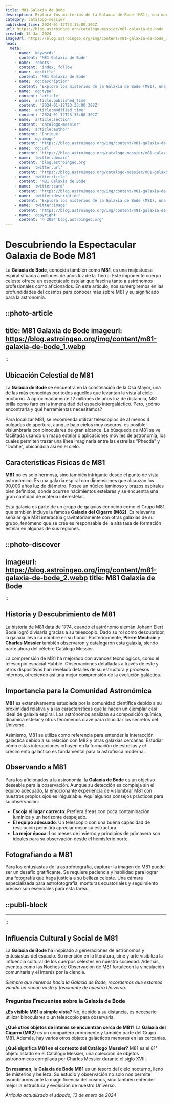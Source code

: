 ```yaml
---
title: M81 Galaxia de Bode
description: Explora los misterios de la Galaxia de Bode (M81), una maravilla del cosmos, con datos asombrosos y descubrimientos recientes.
category: catalogo-messier
published_time: 2024-01-12T23:35:00.302Z
url: https://blog.astroingeo.org/catalogo-messier/m81-galaxia-de-bode
created: 13 Jan 2024
imageUrl: https://blog.astroingeo.org/img/content/m81-galaxia-de-bode_1.webp
head:
  meta:
    - name: 'keywords'
      content: 'M81 Galaxia de Bode'
    - name: 'robots'
      content: 'index, follow'
    - name: 'og:title'
      content: 'M81 Galaxia de Bode'
    - name: 'og:description'
      content: 'Explora los misterios de la Galaxia de Bode (M81), una maravilla del cosmos, con datos asombrosos y descubrimientos recientes.'
    - name: 'og:type'
      content: 'article'
    - name: 'article:published_time'
      content: '2024-01-12T23:35:00.302Z'
    - name: 'article:modified_time'
      content: '2024-01-12T23:35:00.302Z'
    - name: 'article:section'
      content: 'catalogo-messier'
    - name: 'article:author'
      content: 'Enrique'
    - name: 'og:image'
      content: 'https://blog.astroingeo.org/img/content/m81-galaxia-de-bode_1.webp'
    - name: 'og:url'
      content: 'https://blog.astroingeo.org/catalogo-messier/m81-galaxia-de-bode'
    - name: 'twitter:domain'
      content: 'blog.astroingeo.org'
    - name: 'twitter:url'
      content: 'https://blog.astroingeo.org/catalogo-messier/m81-galaxia-de-bode'
    - name: 'twitter:title'
      content: 'M81 Galaxia de Bode'
    - name: 'twitter:card'
      content: 'https://blog.astroingeo.org/img/content/m81-galaxia-de-bode_1.webp'
    - name: 'twitter:description'
      content: 'Explora los misterios de la Galaxia de Bode (M81), una maravilla del cosmos, con datos asombrosos y descubrimientos recientes.'
    - name: 'twitter:image'
      content: 'https://blog.astroingeo.org/img/content/m81-galaxia-de-bode_1.webp'
    - name: 'copyright'
      content: '© 2024 blog.astroingeo.org'
---
```

# Descubriendo la Espectacular Galaxia de Bode M81

La **Galaxia de Bode**, conocida también como **M81**, es una majestuosa espiral situada a millones de años luz de la Tierra. Este imponente cuerpo celeste ofrece un espectáculo estelar que fascina tanto a astrónomos profesionales como aficionados. En este artículo, nos sumergiremos en las profundidades del cosmos para conocer más sobre M81 y su significado para la astronomía.


::photo-article
---
title: M81 Galaxia de Bode
imageurl: https://blog.astroingeo.org/img/content/m81-galaxia-de-bode_1.webp
---
::


## Ubicación Celestial de M81

La **Galaxia de Bode** se encuentra en la constelación de la Osa Mayor, una de las más conocidas por todos aquellos que levantan la vista al cielo nocturno. A aproximadamente 12 millones de años luz de distancia, M81 brilla como faro en la inmensidad del espacio intergaláctico. Pero, ¿cómo encontrarla y qué herramientas necesitamos?

Para localizar M81, se recomienda utilizar telescopios de al menos 4 pulgadas de apertura, aunque bajo cielos muy oscuros, es posible vislumbrarla con binoculares de gran alcance. La búsqueda de M81 se ve facilitada usando un mapa estelar o aplicaciones móviles de astronomía, los cuales permiten trazar una línea imaginaria entre las estrellas "Phecda" y "Dubhe", ubicándola así en el cielo.

## Características Físicas de M81

**M81** no es solo hermosa, sino también intrigante desde el punto de vista astronómico. Es una galaxia espiral con dimensiones que alcanzan los 90,000 años luz de diámetro. Posee un núcleo luminoso y brazos espirales bien definidos, donde ocurren nacimientos estelares y se encuentra una gran cantidad de materia interestelar. 

Esta galaxia es parte de un grupo de galaxias conocido como el Grupo M81, que también incluye la famosa **Galaxia del Cigarro (M82)**. Es relevante señalar que M81 interactúa gravitatoriamente con otras galaxias de su grupo, fenómeno que se cree es responsable de la alta tasa de formación estelar en algunas de sus regiones.


::photo-discover
---
imageurl: https://blog.astroingeo.org/img/content/m81-galaxia-de-bode_2.webp
title: M81 Galaxia de Bode
---
::


## Historia y Descubrimiento de M81

La historia de M81 data de 1774, cuando el astrónomo alemán Johann Elert Bode logró divisarla gracias a su telescopio. Dado su rol como descubridor, la galaxia lleva su nombre en su honor. Posteriormente, **Pierre Méchain** y **Charles Messier** también observaron y catalogaron esta galaxia, siendo parte ahora del célebre Catálogo Messier.

La comprensión de M81 ha mejorado con avances tecnológicos, como el telescopio espacial Hubble. Observaciones detalladas a través de este y otros dispositivos han revelado detalles de su estructura y procesos internos, ofreciendo así una mejor comprensión de la evolución galáctica.

## Importancia para la Comunidad Astronómica

**M81** es extensivamente estudiada por la comunidad científica debido a su proximidad relativa y a las características que la hacen un ejemplar casi ideal de galaxia espiral. Los astrónomos analizan su composición química, dinámica estelar y otros fenómenos clave para dilucidar los secretos del Universo. 

Asimismo, M81 se utiliza como referencia para entender la interacción galáctica debido a su relación con M82 y otras galaxias cercanas. Estudiar cómo estas interacciones influyen en la formación de estrellas y el crecimiento galáctico es fundamental para la astrofísica moderna.

## Observando a M81

Para los aficionados a la astronomía, la **Galaxia de Bode** es un objetivo deseable para la observación. Aunque su detección es compleja sin el equipo adecuado, la emocionante experiencia de vislumbrar M81 con nuestros propios ojos es inigualable. Aquí algunos consejos prácticos para su observación:

- **Escoja el lugar correcto**: Prefiera áreas con poca contaminación lumínica y un horizonte despejado.
- **El equipo adecuado**: Un telescopio con una buena capacidad de resolución permitirá apreciar mejor su estructura.
- **La mejor época**: Los meses de invierno y principios de primavera son ideales para su observación desde el hemisferio norte.

## Fotografiando a M81

Para los entusiastas de la astrofotografía, capturar la imagen de M81 puede ser un desafío gratificante. Se requiere paciencia y habilidad para lograr una fotografía que haga justicia a su belleza celeste. Una cámara especializada para astrofotografía, monturas ecuatoriales y seguimiento preciso son esenciales para esta tarea.


  ::publi-block
  ---
  ---
  ::
  
  
## Influencia Cultural y Social de M81

La **Galaxia de Bode** ha inspirado a generaciones de astrónomos y entusiastas del espacio. Su mención en la literatura, cine y arte visibiliza la influencia cultural de los cuerpos celestes en nuestra sociedad. Además, eventos como las Noches de Observación de M81 fortalecen la vinculación comunitaria y el interés por la ciencia.

*Siempre que miremos hacia la Galaxia de Bode, recordemos que estamos viendo un rincón vasto y fascinante de nuestro Universo.*

### Preguntas Frecuentes sobre la Galaxia de Bode

**¿Es visible M81 a simple vista?**
No, debido a su distancia, es necesario utilizar binoculares o un telescopio para observarla.

**¿Qué otros objetos de interés se encuentran cerca de M81?**
La **Galaxia del Cigarro (M82)** es un compañero prominente y también parte del Grupo M81. Además, hay varios otros objetos galácticos menores en las cercanías.

**¿Qué significa M81 en el contexto del Catálogo Messier?**
M81 es el 81° objeto listado en el Catálogo Messier, una colección de objetos astronómicos compilada por Charles Messier durante el siglo XVIII. 

**En resumen**, la **Galaxia de Bode M81** es un tesoro del cielo nocturno, lleno de misterios y belleza. Su estudio y observación no solo nos permite asombrarnos ante la magnificencia del cosmos, sino también entender mejor la estructura y evolución de nuestro Universo.

_Artículo actualizado el sábado, 13 de enero de 2024_
